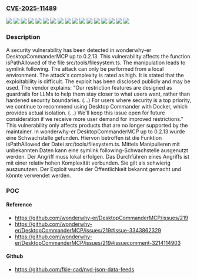 ### [CVE-2025-11489](https://cve.mitre.org/cgi-bin/cvename.cgi?name=CVE-2025-11489)
![](https://img.shields.io/static/v1?label=Product&message=DesktopCommanderMCP&color=blue)
![](https://img.shields.io/static/v1?label=Version&message=0.2.0%20&color=brightgreen)
![](https://img.shields.io/static/v1?label=Version&message=0.2.1%20&color=brightgreen)
![](https://img.shields.io/static/v1?label=Version&message=0.2.10%20&color=brightgreen)
![](https://img.shields.io/static/v1?label=Version&message=0.2.11%20&color=brightgreen)
![](https://img.shields.io/static/v1?label=Version&message=0.2.12%20&color=brightgreen)
![](https://img.shields.io/static/v1?label=Version&message=0.2.13%20&color=brightgreen)
![](https://img.shields.io/static/v1?label=Version&message=0.2.2%20&color=brightgreen)
![](https://img.shields.io/static/v1?label=Version&message=0.2.3%20&color=brightgreen)
![](https://img.shields.io/static/v1?label=Version&message=0.2.4%20&color=brightgreen)
![](https://img.shields.io/static/v1?label=Version&message=0.2.5%20&color=brightgreen)
![](https://img.shields.io/static/v1?label=Version&message=0.2.6%20&color=brightgreen)
![](https://img.shields.io/static/v1?label=Version&message=0.2.7%20&color=brightgreen)
![](https://img.shields.io/static/v1?label=Version&message=0.2.8%20&color=brightgreen)
![](https://img.shields.io/static/v1?label=Version&message=0.2.9%20&color=brightgreen)
![](https://img.shields.io/static/v1?label=Vulnerability&message=Link%20Following&color=brightgreen)
![](https://img.shields.io/static/v1?label=Vulnerability&message=Symlink%20Following&color=brightgreen)

### Description

A security vulnerability has been detected in wonderwhy-er DesktopCommanderMCP up to 0.2.13. This vulnerability affects the function isPathAllowed of the file src/tools/filesystem.ts. The manipulation leads to symlink following. The attack can only be performed from a local environment. The attack's complexity is rated as high. It is stated that the exploitability is difficult. The exploit has been disclosed publicly and may be used. The vendor explains: "Our restriction features are designed as guardrails for LLMs to help them stay closer to what users want, rather than hardened security boundaries. (...) For users where security is a top priority, we continue to recommend using Desktop Commander with Docker, which provides actual isolation. (...) We'll keep this issue open for future consideration if we receive more user demand for improved restrictions." This vulnerability only affects products that are no longer supported by the maintainer.
In wonderwhy-er DesktopCommanderMCP up to 0.2.13 wurde eine Schwachstelle gefunden. Hiervon betroffen ist die Funktion isPathAllowed der Datei src/tools/filesystem.ts. Mittels Manipulieren mit unbekannten Daten kann eine symlink following-Schwachstelle ausgenutzt werden. Der Angriff muss lokal erfolgen. Das Durchführen eines Angriffs ist mit einer relativ hohen Komplexität verbunden. Sie gilt als schwierig auszunutzen. Der Exploit wurde der Öffentlichkeit bekannt gemacht und könnte verwendet werden.

### POC

#### Reference
- https://github.com/wonderwhy-er/DesktopCommanderMCP/issues/219
- https://github.com/wonderwhy-er/DesktopCommanderMCP/issues/219#issue-3343862329
- https://github.com/wonderwhy-er/DesktopCommanderMCP/issues/219#issuecomment-3214114903

#### Github
- https://github.com/fkie-cad/nvd-json-data-feeds

